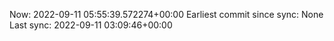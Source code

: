 Now: 2022-09-11 05:55:39.572274+00:00 Earliest commit since sync: None Last sync: 2022-09-11 03:09:46+00:00
